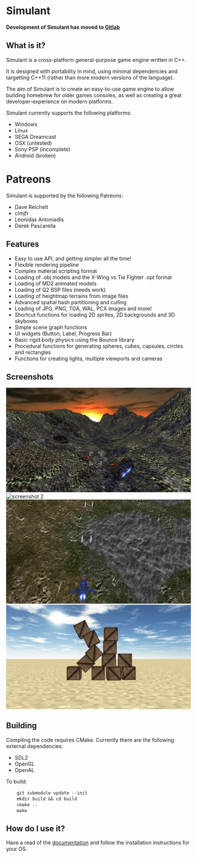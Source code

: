 # Simulant

**Development of Simulant has moved to [Gitlab](https://gitlab.com/simulant/simulant/)**

## What is it?

Simulant is a cross-platform general-purpose game engine written in C++.

It is designed with portability in mind, using minimal dependencies and targetting C++11 (rather than more modern versions of the language).

The aim of Simulant is to create an easy-to-use game engine to allow building homebrew for older games consoles, as well as creating a great developer-experience on modern platforms.

Simulant currently supports the following platforms:

 - Windows
 - Linux
 - SEGA Dreamcast
 - OSX (untested)
 - Sony PSP (incomplete)
 - Android (broken)
 
# Patreons

Simulant is supported by the following Patreons:

 - Dave Reichelt
 - clmjfr
 - Leonidas Antoniadis
 - Derek Pascarella

## Features

 * Easy to use API, and getting simpler all the time!
 * Flexible rendering pipeline
 * Complex material scripting format
 * Loading of .obj models and the X-Wing vs Tie Fighter .opt format
 * Loading of MD2 animated models
 * Loading of Q2 BSP files (needs work)
 * Loading of heightmap terrains from image files
 * Advanced spatial hash partitioning and culling
 * Loading of JPG, PNG, TGA, WAL, PCX images and more!
 * Shortcut functions for loading 2D sprites, 2D backgrounds and 3D skyboxes
 * Simple scene graph functions
 * UI widgets (Button, Label, Progress Bar)
 * Basic rigid body physics using the Bounce library
 * Procedural functions for generating spheres, cubes, capsules, circles and rectangles
 * Functions for creating lights, multiple viewports and cameras

## Screenshots

![screenshot 1](/screenshots/screenshot1.png?raw=true)
![screenshot 2](/screenshots/screenshot2.png?raw=true)
![screenshot 3](/screenshots/screenshot3.png?raw=true)
![screenshot 4](/screenshots/screenshot4.png?raw=true)

## Building

Compiling the code requires CMake. Currently there are the following external dependencies:

 - SDL2
 - OpenGL
 - OpenAL

To build:

```
    git submodule update --init 
    mkdir build && cd build
    cmake ..
    make
```

## How do I use it?

Have a read of the [documentation](https://simulant.dev/docs) and follow the installation instructions for your OS.

